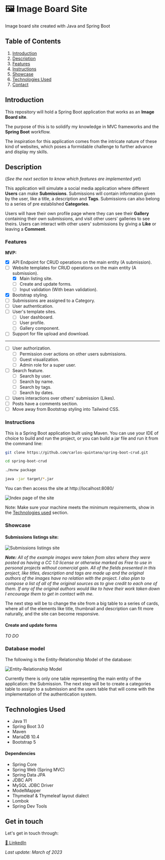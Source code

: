 # 🖼 Image Board Site
Image board site created with Java and Spring Boot

## Table of Contents
1. [Introduction](#introduction)
2. [Description](#description)
3. [Features](#features)
4. [Instructions](#instructions)
5. [Showcase](#showcase)
6. [Technologies Used](#technologies-used)
7. [Contact](#get-in-touch)

## Introduction

This repository will hold a Spring Boot application that works as an **Image Board site**.

The purpose of this is to solidify my knowledge in MVC frameworks and the **Spring Boot** workflow. 

The inspiration for this application comes from the intricate nature of these kind of websites, which poses a formidable challenge to further advance and display my skills.

## Description

(*See the next section to know which features are implemented yet*)

This application will simulate a social media application where different **Users** can make **Submissions**. 
Submissions will contain information given by the user, like a title, a description and **Tags**. Submissions can also belong to a series of pre established **Categories**.

Users will have their own profile page where they can see their **Gallery** containing their own submissions, and visit other users' galleries to see theirs.
Users can interact with other users' submissions by giving a **Like** or leaving a **Comment**.

### Features

**MVP:**
- [X] API Endpoint for CRUD operations on the main entity (A submission).
- [ ] Website templates for CRUD operations on the main entity (A submission).
  - [X] Main listing site.
  - [ ] Create and update forms.
  - [ ] Input validation (With bean validation).
- [X] Bootstrap styling.
- [ ] Submissions are assigned to a Category.
- [ ] User authentication.
- [ ] User's template sites.
  - [ ] User dashboard.
  - [ ] User profile.
  - [ ] Gallery component.
- [ ] Support for file upload and download.
- - - -
- [ ] User authorization.
  - [ ] Permission over actions on other users submissions.
  - [ ] Guest visualization.
  - [ ] Admin role for a super user.
- [ ] Search feature.
  - [ ] Search by user.
  - [ ] Search by name.
  - [ ] Search by tags.
  - [ ] Search by dates.
- [ ] Users interactions over others' submission (Likes).
- [ ] Posts have a comments section.
- [ ] Move away from Bootstrap styling into Tailwind CSS.

### Instructions

This is a Spring Boot application built using Maven. You can use your IDE of choice to build and run the project, or you can build a jar file and run it from the command line:

```bash
git clone https://github.com/carlos-quintana/spring-boot-crud.git

cd spring-boot-crud

./mvnw package

java -jar target/*.jar
```

You can then access the site at http://localhost:8080/

![Index page of the site](https://user-images.githubusercontent.com/102340968/227072557-05777253-ba50-4f66-a8ba-9b70dee0f928.png)

Note: Make sure your machine meets the minimum requirements, show in the [Technologies used](#technologies-used) section.

### Showcase

#### Submissions listings site:

![Submissions listings site](https://user-images.githubusercontent.com/102340968/227072701-1a43edae-26ec-454b-b9ca-d185a8464faf.png)

***Note:** All of the example images were taken from sites where they were posted as having a CC 1.0 license or otherwise marked as Free to use in personal projects without comercial gain. All of the fields presented in this project, like titles, description and tags are made up and the original authors of the images have no relation with the project. I also plan to compose a list of all of the original sources as to give credit to each one of them. If any of the original authors would like to have their work taken down I encourage them to get in contact with me.*

The next step will be to change the site from a big table to a series of cards, where all of the elements like title, thumbnail and description can fit more naturally, and the site can become responsive.

#### Create and update forms

*TO DO*

### Database model

The following is the Entity-Relationship Model of the database:

 ![Entity-Relationship Model](https://user-images.githubusercontent.com/102340968/227071566-7f7fbcc5-fbee-4734-b807-84733d06e3e8.png)

Currently there is only one table representing the main entity of the application: the Submission. The next step will be to create a categories table to assign to a submission and the users table that will come with the implementation of the authentication system.

## Technologies Used

- Java 11
- Spring Boot 3.0
- Maven
- MariaDB 10.4
- Bootstrap 5

#### Dependencies

- Spring Core
- Spring Web (Spring MVC)
- Spring Data JPA
- JDBC API
- MySQL JDBC Driver
- ModelMapper
- Thymeleaf & Thymeleaf layout dialect
- Lombok
- Spring Dev Tools

## Get in touch

Let's get in touch through:

[💼 LinkedIn](https://linkedin.com/in/carlos-quintana-dev)

*Last update: March of 2023*
